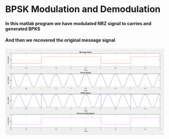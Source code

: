 # BPSK Modulation and Demodulation
#### In this matlab program we have modulated NRZ signal to carries and generated BPKS
#### And then we recovered the original message signal
![BPSK](bpsk.PNG)